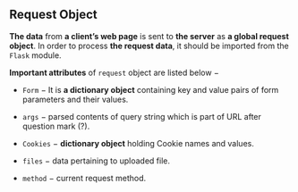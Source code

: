 
## Request Object


**The data** from **a client’s web page** is sent to **the server** as **a global request object**. In order to process **the request data**, it should be imported from the `Flask` module.

**Important attributes** of `request` object are listed below −

- `Form` − It is **a dictionary object** containing key and value pairs of form parameters and their values.

- `args` − parsed contents of query string which is part of URL after question mark (?).

- `Cookies` − **dictionary object** holding Cookie names and values.

- `files` − data pertaining to uploaded file.

- `method` − current request method.





